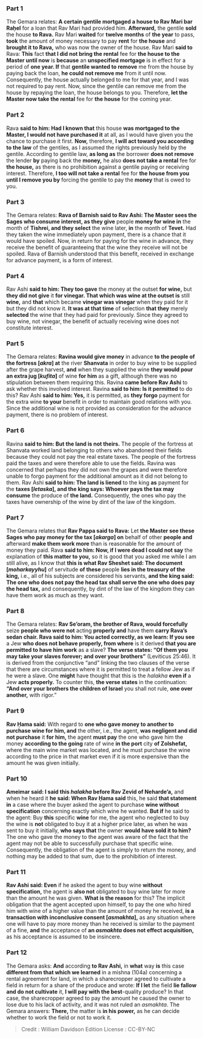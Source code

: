 
### Part 1
The Gemara relates: <b>A certain gentile mortgaged a house to Rav Mari bar Raḥel</b> for a loan that Rav Mari had provided him. <b>Afterward,</b> the gentile <b>sold</b> the house <b>to Rava.</b> Rav Mari <b>waited</b> for <b>twelve months</b> of <b>the year</b> to pass, <b>took</b> the amount of money necessary to pay <b>rent</b> for <b>the house</b> and <b>brought it to Rava,</b> who was now the owner of the house. Rav Mari <b>said to</b> Rava: <b>This</b> fact <b>that I did not bring the rental</b> fee for <b>the house to the Master until now</b> is <b>because</b> an <b>unspecified mortgage</b> is in effect for a period of <b>one year. If</b> that <b>gentile wanted to remove</b> me from the house by paying back the loan, <b>he could not remove me</b> from it until now. Consequently, the house actually belonged to me for that year, and I was not required to pay rent. Now, since the gentile can remove me from the house by repaying the loan, the house belongs to you. Therefore, <b>let the Master now take the rental</b> fee for <b>the house</b> for the coming year.

### Part 2
Rava <b>said to him: Had I known that</b> this house <b>was mortgaged to the Master, I would not have purchased it</b> at all, as I would have given you the chance to purchase it first. <b>Now,</b> therefore, <b>I will act toward you according to the law</b> of the gentiles, as I assumed the rights previously held by the gentile. According to gentile law, <b>as long as</b> the borrower <b>does not remove</b> the lender <b>by</b> paying back the <b>money,</b> he also <b>does not take a rental</b> fee for <b>the house,</b> as there is no prohibition against a gentile paying or receiving interest. Therefore, <b>I too will not take a rental</b> fee for <b>the house from you until I remove you by</b> forcing the gentile to pay the <b>money</b> that is owed to you.

### Part 3
The Gemara relates: <b>Rava of Barnish said to Rav Ashi: The Master sees the Sages who consume interest, as they give</b> people <b>money for wine in</b> the month of <b>Tishrei, and they select</b> the wine later, <b>in</b> the month of <b>Tevet.</b> Had they taken the wine immediately upon payment, there is a chance that it would have spoiled. Now, in return for paying for the wine in advance, they receive the benefit of guaranteeing that the wine they receive will not be spoiled. Rava of Barnish understood that this benefit, received in exchange for advance payment, is a form of interest.

### Part 4
Rav Ashi <b>said to him: They too gave</b> the money at the outset <b>for wine,</b> but <b>they did not give</b> it <b>for vinegar. That which was wine at the outset is</b> still <b>wine,</b> and <b>that</b> which became <b>vinegar was vinegar</b> when they paid for it but they did not know it. <b>It was at that time</b> of selection <b>that they</b> merely <b>selected</b> the wine that they had paid for previously. Since they agreed to buy wine, not vinegar, the benefit of actually receiving wine does not constitute interest.

### Part 5
The Gemara relates: <b>Ravina would give money</b> in advance <b>to the people of the fortress [<i>akra</i>] at</b> the river <b>Shanvata</b> in order to buy wine to be supplied after the grape harvest, <b>and</b> when they supplied the wine <b>they would pour an extra jug [<i>kufita</i>]</b> of wine <b>for him</b> as a gift, although there was no stipulation between them requiring this. Ravina <b>came before Rav Ashi</b> to ask whether this involved interest. Ravina <b>said to him: Is it permitted</b> to do this? Rav Ashi <b>said to him: Yes,</b> it is permitted, as <b>they forgo</b> payment for the extra wine <b>to your</b> benefit in order to maintain good relations with you. Since the additional wine is not provided as consideration for the advance payment, there is no problem of interest.

### Part 6
Ravina <b>said to him: But the land is not theirs.</b> The people of the fortress at Shanvata worked land belonging to others who abandoned their fields because they could not pay the real estate taxes. The people of the fortress paid the taxes and were therefore able to use the fields. Ravina was concerned that perhaps they did not own the grapes and were therefore unable to forgo payment for the additional amount as it did not belong to them. Rav Ashi <b>said to him: The land is liened</b> to the king <b>as</b> payment for the <b>taxes [<i>letaska</i>], and the king says: Whoever pays the tax may consume</b> the produce of <b>the land.</b> Consequently, the ones who pay the taxes have ownership of the wine by dint of the law of the kingdom.

### Part 7
The Gemara relates that <b>Rav Pappa said to Rava:</b> Let <b>the Master see these Sages who pay money for the tax [<i>akarga</i>] on</b> behalf of other <b>people and</b> afterward <b>make them work more</b> than is reasonable for the amount of money they paid. Rava <b>said to him: Now, if I were dead I could not say</b> the explanation of <b>this matter to you,</b> so it is good that you asked me while I am still alive, as I know that <b>this is what Rav Sheshet said: The document [<i>moharkayyhu</i>]</b> of servitude <b>of these</b> people <b>lies in the treasury of the king,</b> i.e., all of his subjects are considered his servants, <b>and the king said: The one who does not pay the head tax shall serve the one who does pay the head tax,</b> and consequently, by dint of the law of the kingdom they can have them work as much as they want.

### Part 8
The Gemara relates: <b>Rav Se’oram, the brother of Rava, would forcefully</b> seize <b>people who were not</b> acting <b>properly and</b> have them <b>carry Rava’s sedan chair. Rava said to him: You acted correctly, as we learn: If you see</b> a Jew <b>who does not behave properly, from where</b> is it derived <b>that you are permitted to have him work</b> as a slave? <b>The verse states: “Of them you may take your slaves forever; and over your brothers”</b> (Leviticus 25:46). It is derived from the conjunctive “and” linking the two clauses of the verse that there are circumstances where it is permitted to treat a fellow Jew as if he were a slave. One <b>might</b> have thought that this is the <i>halakha</i> <b>even if</b> a Jew <b>acts properly.</b> To counter this, <b>the verse states</b> in the continuation: <b>“And over your brothers the children of Israel</b> you shall not rule, <b>one over another,</b> with rigor.”

### Part 9
<b>Rav Ḥama said:</b> With regard to <b>one who gave money to another to purchase wine for him, and</b> the other, i.e., the agent, <b>was negligent and did not purchase</b> it <b>for him,</b> the agent <b>must pay</b> the one who gave him the money <b>according to the going</b> rate of wine <b>in the port</b> city <b>of Zolshefat,</b> where the main wine market was located, and he must purchase the wine according to the price in that market even if it is more expensive than the amount he was given initially.

### Part 10
<b>Ameimar said: I said this <i>halakha</i> before Rav Zevid of Neharde’a,</b> and when he heard it <b>he said: When Rav Ḥama said</b> this, he said <b>that statement in</b> a case where the buyer asked the agent to purchase <b>wine without specification</b> concerning exactly which wine he wanted. <b>But if</b> he said to the agent: Buy <b>this</b> specific <b>wine</b> for me, the agent who neglected to buy the wine is <b>not</b> obligated to buy it at a higher price later, as when he was sent to buy it initially, <b>who says that</b> the owner <b>would have sold it to him?</b> The one who gave the money to the agent was aware of the fact that the agent may not be able to successfully purchase that specific wine. Consequently, the obligation of the agent is simply to return the money, and nothing may be added to that sum, due to the prohibition of interest.

### Part 11
<b>Rav Ashi said: Even</b> if he asked the agent to buy wine <b>without specification,</b> the agent is <b>also not</b> obligated to buy wine later for more than the amount he was given. <b>What is the reason</b> for this? The implicit obligation that the agent accepted upon himself, to pay the one who hired him with wine of a higher value than the amount of money he received, <b>is a transaction with inconclusive consent [<i>asmakhta</i>],</b> as any situation where one will have to pay more money than he received is similar to the payment of a fine, <b>and</b> the acceptance of <b>an <i>asmakhta</i> does not effect acquisition,</b> as his acceptance is assumed to be insincere.

### Part 12
The Gemara asks: <b>And</b> according <b>to Rav Ashi,</b> in <b>what</b> way <b>is</b> this case <b>different from that which we learned</b> in a mishna (104a) concerning a rental agreement for land, in which a sharecropper agreed to cultivate a field in return for a share of the produce and wrote: <b>If I let</b> the field <b>lie fallow and do not cultivate</b> it, <b>I will pay with the best</b>-quality produce? In that case, the sharecropper agreed to pay the amount he caused the owner to lose due to his lack of activity, and it was not ruled an <i>asmakhta</i>. The Gemara answers: <b>There,</b> the matter is <b>in his power,</b> as he can decide whether to work the field or not to work it.

>Credit : William Davidson Edition
>License : CC-BY-NC